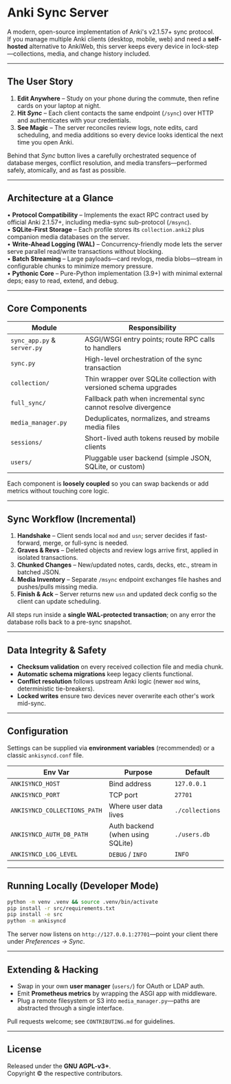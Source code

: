 # Anki Sync Server

A modern, open-source implementation of Anki's v2.1.57+ sync protocol.  
If you manage multiple Anki clients (desktop, mobile, web) and need a **self-hosted** alternative to AnkiWeb, this server keeps every device in lock-step—collections, media, and change history included.

---

## The User Story
1. **Edit Anywhere** – Study on your phone during the commute, then refine cards on your laptop at night.
2. **Hit *Sync*** – Each client contacts the same endpoint (`/sync`) over HTTP and authenticates with your credentials.
3. **See Magic** – The server reconciles review logs, note edits, card scheduling, and media additions so every device looks identical the next time you open Anki.

Behind that *Sync* button lives a carefully orchestrated sequence of database merges, conflict resolution, and media transfers—performed safely, atomically, and as fast as possible.

---

## Architecture at a Glance
• **Protocol Compatibility** – Implements the exact RPC contract used by official Anki 2.1.57+, including media-sync sub-protocol (`/msync`).  
• **SQLite-First Storage** – Each profile stores its `collection.anki2` plus companion media databases on the server.  
• **Write-Ahead Logging (WAL)** – Concurrency-friendly mode lets the server serve parallel read/write transactions without blocking.  
• **Batch Streaming** – Large payloads—card revlogs, media blobs—stream in configurable chunks to minimize memory pressure.  
• **Pythonic Core** – Pure-Python implementation (3.9+) with minimal external deps; easy to read, extend, and debug.

---

## Core Components
| Module | Responsibility |
| ------ | -------------- |
| `sync_app.py` & `server.py` | ASGI/WSGI entry points; route RPC calls to handlers |
| `sync.py` | High-level orchestration of the sync transaction |
| `collection/` | Thin wrapper over SQLite collection with versioned schema upgrades |
| `full_sync/` | Fallback path when incremental sync cannot resolve divergence |
| `media_manager.py` | Deduplicates, normalizes, and streams media files |
| `sessions/` | Short-lived auth tokens reused by mobile clients |
| `users/` | Pluggable user backend (simple JSON, SQLite, or custom) |

Each component is **loosely coupled** so you can swap backends or add metrics without touching core logic.

---

## Sync Workflow (Incremental)
1. **Handshake** – Client sends local `mod` and `usn`; server decides if fast-forward, merge, or full-sync is needed.
2. **Graves & Revs** – Deleted objects and review logs arrive first, applied in isolated transactions.
3. **Chunked Changes** – New/updated notes, cards, decks, etc., stream in batched JSON.
4. **Media Inventory** – Separate `/msync` endpoint exchanges file hashes and pushes/pulls missing media.
5. **Finish & Ack** – Server returns new `usn` and updated deck config so the client can update scheduling.

All steps run inside a **single WAL-protected transaction**; on any error the database rolls back to a pre-sync snapshot.

---

## Data Integrity & Safety
* **Checksum validation** on every received collection file and media chunk.
* **Automatic schema migrations** keep legacy clients functional.
* **Conflict resolution** follows upstream Anki logic (newer `mod` wins, deterministic tie-breakers).
* **Locked writes** ensure two devices never overwrite each other's work mid-sync.

---

## Configuration
Settings can be supplied via **environment variables** (recommended) or a classic `ankisyncd.conf` file.

| Env Var | Purpose | Default |
| ------- | ------- | ------- |
| `ANKISYNCD_HOST` | Bind address | `127.0.0.1` |
| `ANKISYNCD_PORT` | TCP port | `27701` |
| `ANKISYNCD_COLLECTIONS_PATH` | Where user data lives | `./collections` |
| `ANKISYNCD_AUTH_DB_PATH` | Auth backend (when using SQLite) | `./users.db` |
| `ANKISYNCD_LOG_LEVEL` | `DEBUG` / `INFO` | `INFO` |

---

## Running Locally (Developer Mode)
```bash
python -m venv .venv && source .venv/bin/activate
pip install -r src/requirements.txt
pip install -e src
python -m ankisyncd
```
The server now listens on `http://127.0.0.1:27701`—point your client there under *Preferences → Sync*.

---

## Extending & Hacking
* Swap in your own **user manager** (`users/`) for OAuth or LDAP auth.
* Emit **Prometheus metrics** by wrapping the ASGI app with middleware.
* Plug a remote filesystem or S3 into `media_manager.py`—paths are abstracted through a single interface.

Pull requests welcome; see `CONTRIBUTING.md` for guidelines.

---

## License
Released under the **GNU AGPL-v3+**.  
Copyright © the respective contributors.
